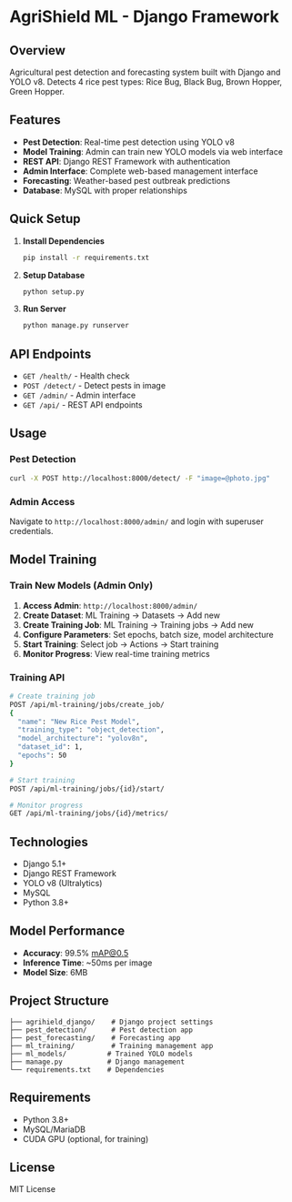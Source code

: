 # AgriShield ML - Django Framework

## Overview

Agricultural pest detection and forecasting system built with Django and YOLO v8.
Detects 4 rice pest types: Rice Bug, Black Bug, Brown Hopper, Green Hopper.

## Features

- **Pest Detection**: Real-time pest detection using YOLO v8
- **Model Training**: Admin can train new YOLO models via web interface
- **REST API**: Django REST Framework with authentication
- **Admin Interface**: Complete web-based management interface
- **Forecasting**: Weather-based pest outbreak predictions
- **Database**: MySQL with proper relationships

## Quick Setup

1. **Install Dependencies**
   ```bash
   pip install -r requirements.txt
   ```

2. **Setup Database**
   ```bash
   python setup.py
   ```

3. **Run Server**
   ```bash
   python manage.py runserver
   ```

## API Endpoints

- `GET /health/` - Health check
- `POST /detect/` - Detect pests in image
- `GET /admin/` - Admin interface
- `GET /api/` - REST API endpoints

## Usage

### Pest Detection
```bash
curl -X POST http://localhost:8000/detect/ -F "image=@photo.jpg"
```

### Admin Access
Navigate to `http://localhost:8000/admin/` and login with superuser credentials.

## Model Training

### Train New Models (Admin Only)
1. **Access Admin**: `http://localhost:8000/admin/`
2. **Create Dataset**: ML Training → Datasets → Add new
3. **Create Training Job**: ML Training → Training jobs → Add new
4. **Configure Parameters**: Set epochs, batch size, model architecture
5. **Start Training**: Select job → Actions → Start training
6. **Monitor Progress**: View real-time training metrics

### Training API
```bash
# Create training job
POST /api/ml-training/jobs/create_job/
{
  "name": "New Rice Pest Model",
  "training_type": "object_detection",
  "model_architecture": "yolov8n",
  "dataset_id": 1,
  "epochs": 50
}

# Start training
POST /api/ml-training/jobs/{id}/start/

# Monitor progress
GET /api/ml-training/jobs/{id}/metrics/
```

## Technologies

- Django 5.1+
- Django REST Framework
- YOLO v8 (Ultralytics)
- MySQL
- Python 3.8+

## Model Performance

- **Accuracy**: 99.5% mAP@0.5
- **Inference Time**: ~50ms per image
- **Model Size**: 6MB

## Project Structure

```
├── agrihield_django/    # Django project settings
├── pest_detection/      # Pest detection app
├── pest_forecasting/    # Forecasting app
├── ml_training/         # Training management app
├── ml_models/          # Trained YOLO models
├── manage.py           # Django management
└── requirements.txt    # Dependencies
```

## Requirements

- Python 3.8+
- MySQL/MariaDB
- CUDA GPU (optional, for training)

## License

MIT License